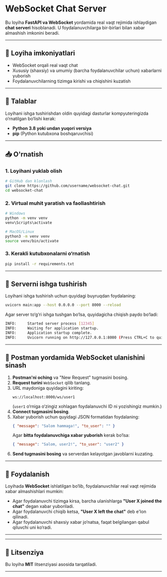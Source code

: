 # WebSocket Chat Server

Bu loyiha **FastAPI va WebSocket** yordamida real vaqt rejimida ishlaydigan **chat serveri** hisoblanadi. U foydalanuvchilarga bir-birlari bilan xabar almashish imkonini beradi.

---

## 🚀 Loyiha imkoniyatlari
- WebSocket orqali real vaqt chat
- Xususiy (shaxsiy) va umumiy (barcha foydalanuvchilar uchun) xabarlarni yuborish
- Foydalanuvchilarning tizimga kirishi va chiqishini kuzatish

---

## 📌 Talablar
Loyihani ishga tushirishdan oldin quyidagi dasturlar kompyuteringizda o‘rnatilgan bo‘lishi kerak:
- **Python 3.8 yoki undan yuqori versiya**
- **pip** (Python kutubxona boshqaruvchisi)

---

## 📥 O'rnatish

### 1. Loyihani yuklab olish
```sh
# GitHub dan klonlash
git clone https://github.com/username/websocket-chat.git
cd websocket-chat
```

### 2. Virtual muhit yaratish va faollashtirish
```sh
# Windows
python -m venv venv
venv\Scripts\activate

# MacOS/Linux
python3 -m venv venv
source venv/bin/activate
```

### 3. Kerakli kutubxonalarni o‘rnatish
```sh
pip install -r requirements.txt
```
---

## 🚀 Serverni ishga tushirish
Loyihani ishga tushirish uchun quyidagi buyruqdan foydalaning:
```sh
uvicorn main:app --host 0.0.0.0 --port 8000 --reload
```

Agar server to‘g‘ri ishga tushgan bo‘lsa, quyidagicha chiqish paydo bo‘ladi:
```sh
INFO:     Started server process [12345]
INFO:     Waiting for application startup.
INFO:     Application startup complete.
INFO:     Uvicorn running on http://127.0.0.1:8000 (Press CTRL+C to quit)
```

---

## 🔌 Postman yordamida WebSocket ulanishini sinash
1. **Postman'ni oching** va "New Request" tugmasini bosing.
2. **Request turini** `WebSocket` qilib tanlang.
3. URL maydoniga quyidagini kiriting:
   ```
   ws://localhost:8000/ws/user1
   ```
   (`user1` o‘rniga o‘zingiz xohlagan foydalanuvchi ID ni yozishingiz mumkin.)
4. **Connect tugmasini bosing**.
5. Xabar yuborish uchun quyidagi JSON formatidan foydalaning:
   ```json
   { "message": "Salom hammaga!", "to_user": "" }
   ```
   Agar **bitta foydalanuvchiga xabar yuborish** kerak bo‘lsa:
   ```json
   { "message": "Salom, user2!", "to_user": "user2" }
   ```
6. **Send tugmasini bosing** va serverdan kelayotgan javoblarni kuzating.

---

## 📜 Foydalanish
Loyihada **WebSocket** ishlatilgan bo‘lib, foydalanuvchilar real vaqt rejimida xabar almashishlari mumkin:
- Agar foydalanuvchi tizimga kirsа, barcha ulanishlarga **"User X joined the chat"** degan xabar yuboriladi.
- Agar foydalanuvchi chiqib ketsa, **"User X left the chat"** deb e'lon qilinadi.
- Agar foydalanuvchi shaxsiy xabar jo‘natsa, faqat belgilangan qabul qiluvchi uni ko‘radi.

---


---

## 📝 Litsenziya
Bu loyiha **MIT** litsenziyasi asosida tarqatiladi.

---

